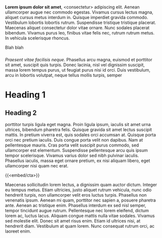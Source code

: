 <strong>Lorem ipsum dolor sit amet</strong>, &lt;consectetur&gt; adipiscing elit. Aenean ullamcorper augue nec commodo egestas. Vivamus cursus lectus magna, aliquet cursus metus interdum in. Quisque imperdiet gravida commodo. Vestibulum lobortis lobortis rutrum. Suspendisse tristique tristique placerat. Maecenas aliquet consectetur dolor vitae ornare. Nunc sodales placerat bibendum. Vivamus purus leo, finibus vitae felis nec, rutrum rutrum metus. In vehicula scelerisque rhoncus.

Blah blah

###

<em>Praesent vitae facilisis neque</em>. Phasellus arcu magna, euismod et porttitor sit amet, suscipit quis turpis. Donec lacinia, nisl vel dignissim suscipit, massa lorem tempus purus, ut feugiat purus nisi id orci. Duis vestibulum, arcu in lobortis volutpat, neque tellus mollis turpis, semper

# Heading 1

## Heading 2

porttitor turpis ligula eget magna. Proin ligula ipsum, iaculis sit amet urna ultrices, bibendum pharetra felis. Quisque gravida sit amet lectus suscipit mattis. In pretium viverra est, quis sodales orci accumsan at. Quisque porta orci nec pretium iaculis. Duis congue porta velit non dapibus. Nam at pellentesque mauris. Cras porta velit suscipit purus commodo, sed ullamcorper est elementum. Suspendisse pellentesque arcu quis ipsum tempor scelerisque. Vivamus varius dolor sed nibh pulvinar iaculis. Phasellus iaculis, massa eget ornare pretium, ex nisi aliquam libero, eget ullamcorper nisi quam nec erat.

{{<embed/cta>}}

Maecenas sollicitudin lorem lectus, a dignissim quam auctor dictum. Integer eu tempus metus. Etiam ultricies, justo aliquet rutrum vehicula, nunc odio hendrerit turpis, non ullamcorper velit eros luctus turpis. Phasellus non venenatis ipsum. Aenean mi quam, porttitor nec sapien a, posuere pharetra ante. Aenean ac tristique enim. Phasellus interdum ex sed nisl semper, tempor tincidunt augue rutrum. Pellentesque nec lorem eleifend, dictum lorem ac, luctus lacus. Aliquam congue mattis nulla vitae sodales. Vivamus sed molestie elit. Donec sit amet risus enim. Etiam id ultrices nisi, at hendrerit diam. Vestibulum at quam lorem. Nunc consequat rutrum orci, ac laoreet enim.
